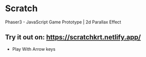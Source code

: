 # Scratch
Phaser3 - JavaScript Game Prototype | 2d Parallax Effect

## Try it out on: https://scratchkrt.netlify.app/

- Play With Arrow keys
